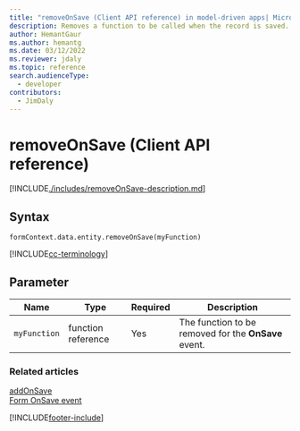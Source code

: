 ```yaml
---
title: "removeOnSave (Client API reference) in model-driven apps| MicrosoftDocs"
description: Removes a function to be called when the record is saved.
author: HemantGaur
ms.author: hemantg
ms.date: 03/12/2022
ms.reviewer: jdaly
ms.topic: reference
search.audienceType: 
  - developer
contributors:
  - JimDaly
---
```

# removeOnSave (Client API reference)



[!INCLUDE[./includes/removeOnSave-description.md](./includes/removeOnSave-description.md)]

## Syntax

`formContext.data.entity.removeOnSave(myFunction)`

[!INCLUDE[cc-terminology](../../../../data-platform/includes/cc-terminology.md)]

## Parameter

|Name|Type|Required|Description|
|--|--|--|--|
|`myFunction`|function reference|Yes|The function to be removed for the **OnSave** event.

### Related articles

[addOnSave](addOnSave.md)   
[Form OnSave event](../events/form-onsave.md)

[!INCLUDE[footer-include](../../../../../includes/footer-banner.md)]
